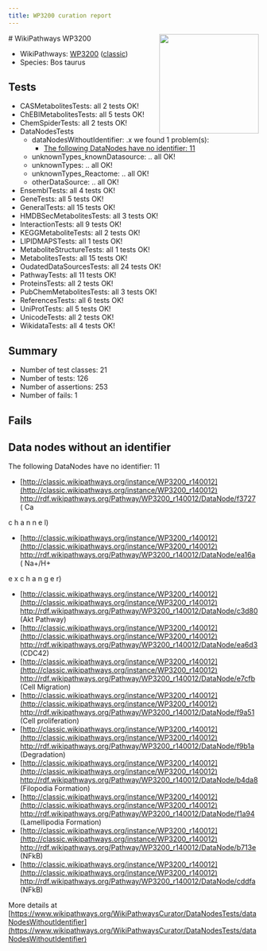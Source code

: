```yaml
---
title: WP3200 curation report
---
```


<img style="float: right; width: 200px" src="https://upload.wikimedia.org/wikipedia/commons/thumb/8/83/Wplogo_with_text_500.png/640px-Wplogo_with_text_500.png" />
# WikiPathways WP3200

* WikiPathways: [WP3200](https://wikipathways.org/pathways/WP3200) ([classic](https://classic.wikipathways.org/instance/WP3200))
* Species: Bos taurus
## Tests
* CASMetabolitesTests: all 2 tests OK!
* ChEBIMetabolitesTests: all 5 tests OK!
* ChemSpiderTests: all 2 tests OK!
* DataNodesTests
    * dataNodesWithoutIdentifier: .x we found 1 problem(s):
        * [The following DataNodes have no identifier: 11](#8792c491)
    * unknownTypes_knownDatasource: .. all OK!
    * unknownTypes: .. all OK!
    * unknownTypes_Reactome: .. all OK!
    * otherDataSource: .. all OK!
* EnsemblTests: all 4 tests OK!
* GeneTests: all 5 tests OK!
* GeneralTests: all 15 tests OK!
* HMDBSecMetabolitesTests: all 3 tests OK!
* InteractionTests: all 9 tests OK!
* KEGGMetaboliteTests: all 2 tests OK!
* LIPIDMAPSTests: all 1 tests OK!
* MetaboliteStructureTests: all 1 tests OK!
* MetabolitesTests: all 15 tests OK!
* OudatedDataSourcesTests: all 24 tests OK!
* PathwayTests: all 11 tests OK!
* ProteinsTests: all 2 tests OK!
* PubChemMetabolitesTests: all 3 tests OK!
* ReferencesTests: all 6 tests OK!
* UniProtTests: all 5 tests OK!
* UnicodeTests: all 2 tests OK!
* WikidataTests: all 4 tests OK!


## Summary

* Number of test classes: 21
* Number of tests: 126
* Number of assertions: 253
* Number of fails: 1

## Fails

<a name="8792c491" />

## Data nodes without an identifier

The following DataNodes have no identifier: 11

* [http://classic.wikipathways.org/instance/WP3200_r140012](http://classic.wikipathways.org/instance/WP3200_r140012) http://rdf.wikipathways.org/Pathway/WP3200_r140012/DataNode/f3727 (
Ca

c
h
a
n
n
e
l)
* [http://classic.wikipathways.org/instance/WP3200_r140012](http://classic.wikipathways.org/instance/WP3200_r140012) http://rdf.wikipathways.org/Pathway/WP3200_r140012/DataNode/ea16a (
Na+/H+

e
x
c
h
a
n
g
e
r)
* [http://classic.wikipathways.org/instance/WP3200_r140012](http://classic.wikipathways.org/instance/WP3200_r140012) http://rdf.wikipathways.org/Pathway/WP3200_r140012/DataNode/c3d80 (Akt
Pathway)
* [http://classic.wikipathways.org/instance/WP3200_r140012](http://classic.wikipathways.org/instance/WP3200_r140012) http://rdf.wikipathways.org/Pathway/WP3200_r140012/DataNode/ea6d3 (CDC42)
* [http://classic.wikipathways.org/instance/WP3200_r140012](http://classic.wikipathways.org/instance/WP3200_r140012) http://rdf.wikipathways.org/Pathway/WP3200_r140012/DataNode/e7cfb (Cell Migration)
* [http://classic.wikipathways.org/instance/WP3200_r140012](http://classic.wikipathways.org/instance/WP3200_r140012) http://rdf.wikipathways.org/Pathway/WP3200_r140012/DataNode/f9a51 (Cell proliferation)
* [http://classic.wikipathways.org/instance/WP3200_r140012](http://classic.wikipathways.org/instance/WP3200_r140012) http://rdf.wikipathways.org/Pathway/WP3200_r140012/DataNode/f9b1a (Degradation)
* [http://classic.wikipathways.org/instance/WP3200_r140012](http://classic.wikipathways.org/instance/WP3200_r140012) http://rdf.wikipathways.org/Pathway/WP3200_r140012/DataNode/b4da8 (Filopodia
Formation)
* [http://classic.wikipathways.org/instance/WP3200_r140012](http://classic.wikipathways.org/instance/WP3200_r140012) http://rdf.wikipathways.org/Pathway/WP3200_r140012/DataNode/f1a94 (Lamellipodia
Formation)
* [http://classic.wikipathways.org/instance/WP3200_r140012](http://classic.wikipathways.org/instance/WP3200_r140012) http://rdf.wikipathways.org/Pathway/WP3200_r140012/DataNode/b713e (NFkB)
* [http://classic.wikipathways.org/instance/WP3200_r140012](http://classic.wikipathways.org/instance/WP3200_r140012) http://rdf.wikipathways.org/Pathway/WP3200_r140012/DataNode/cddfa (NFkB)


More details at [https://www.wikipathways.org/WikiPathwaysCurator/DataNodesTests/dataNodesWithoutIdentifier](https://www.wikipathways.org/WikiPathwaysCurator/DataNodesTests/dataNodesWithoutIdentifier)

